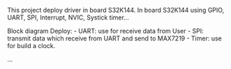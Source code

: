 This project deploy driver in board S32K144.
In board S32K144 using GPIO, UART, SPI, Interrupt, NVIC, Systick timer...

Block diagram
Deploy: 
	- UART: use for receive data from User 
	- SPI: transmit data which receive from UART and send to MAX7219
	- Timer: use for build a clock.


...
	
